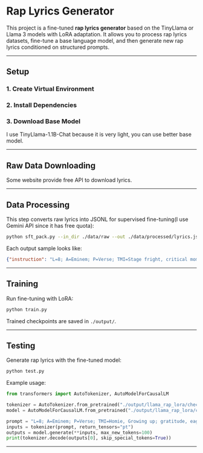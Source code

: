 # Rap Lyrics Generator

This project is a fine-tuned **rap lyrics generator** based on the TinyLlama or Llama 3 models with LoRA adaptation. It allows you to process rap lyrics datasets, fine-tune a base language model, and then generate new rap lyrics conditioned on structured prompts.

---


## Setup

### 1. Create Virtual Environment

### 2. Install Dependencies

### 3. Download Base Model
I use TinyLlama-1.1B-Chat because it is very light, you can use better base model.

---

## Raw Data Downloading
Some website provide free API to download lyrics.

---

## Data Processing

This step converts raw lyrics into JSONL for supervised fine-tuning(I use Gemini API since it has free quota):
```bash
python sft_pack.py --in_dir ./data/raw --out ./data/processed/lyrics.jsonl
```

Each output sample looks like:
```json
{"instruction": "L=8; A=Eminem; P=Verse; TMI=Stage fright, critical moments, self-doubt; Extreme anxiety, panic, tension, shame, frustration; IMG=Physical reactions (sweaty palms/weak knees), vomit, cheap food (mom's pasta), noisy crowds, countdown clocks; rs=AAAA BBBB; Multisyllabic slant rhyme, Internal rhyme, Mosaic/Compound Rhymes, Chain Rhymes", "input": "", "output": "His palms are sweaty, knees weak, arms are heavy\nThere's vomit on his sweater already, mom's spaghetti\nHe's nervous, but on the surface, he looks calm and ready\nTo drop bombs, but he keeps on forgetting\nWhat he wrote down, the whole crowd goes so loud\nHe opens his mouth, but the words won't come out\nHe's chokin', how? Everybody's jokin' now\nThe clock's run out, time's up, over, blaow"}
```

---

## Training

Run fine-tuning with LoRA:
```bash
python train.py
```

Trained checkpoints are saved in `./output/`.

---

## Testing

Generate rap lyrics with the fine-tuned model:
```bash
python test.py
```

Example usage:
```python
from transformers import AutoTokenizer, AutoModelForCausalLM

tokenizer = AutoTokenizer.from_pretrained("./output/llama_rap_lora/checkpoint-100")
model = AutoModelForCausalLM.from_pretrained("./output/llama_rap_lora/checkpoint-100")

prompt = "L=8; A=Eminem; P=Verse; TMI=Homie, Growing up; gratitude, eager, struggle; IMG=Conflict, Ghetto, Gun; rs=ABAB; End rhyme, Multisyllabic rhyme"
inputs = tokenizer(prompt, return_tensors="pt")
outputs = model.generate(**inputs, max_new_tokens=100)
print(tokenizer.decode(outputs[0], skip_special_tokens=True))
```

---


